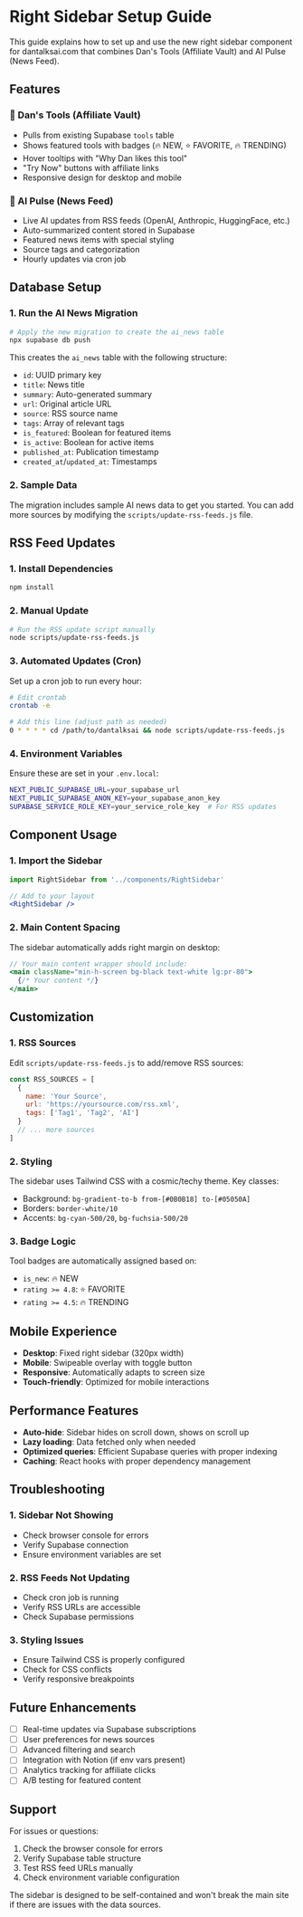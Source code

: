 # Right Sidebar Setup Guide

This guide explains how to set up and use the new right sidebar component for dantalksai.com that combines Dan's Tools (Affiliate Vault) and AI Pulse (News Feed).

## Features

### 🚀 Dan's Tools (Affiliate Vault)
- Pulls from existing Supabase `tools` table
- Shows featured tools with badges (🔥 NEW, ⭐ FAVORITE, 🔥 TRENDING)
- Hover tooltips with "Why Dan likes this tool"
- "Try Now" buttons with affiliate links
- Responsive design for desktop and mobile

### 📰 AI Pulse (News Feed)
- Live AI updates from RSS feeds (OpenAI, Anthropic, HuggingFace, etc.)
- Auto-summarized content stored in Supabase
- Featured news items with special styling
- Source tags and categorization
- Hourly updates via cron job

## Database Setup

### 1. Run the AI News Migration

```bash
# Apply the new migration to create the ai_news table
npx supabase db push
```

This creates the `ai_news` table with the following structure:
- `id`: UUID primary key
- `title`: News title
- `summary`: Auto-generated summary
- `url`: Original article URL
- `source`: RSS source name
- `tags`: Array of relevant tags
- `is_featured`: Boolean for featured items
- `is_active`: Boolean for active items
- `published_at`: Publication timestamp
- `created_at`/`updated_at`: Timestamps

### 2. Sample Data

The migration includes sample AI news data to get you started. You can add more sources by modifying the `scripts/update-rss-feeds.js` file.

## RSS Feed Updates

### 1. Install Dependencies

```bash
npm install
```

### 2. Manual Update

```bash
# Run the RSS update script manually
node scripts/update-rss-feeds.js
```

### 3. Automated Updates (Cron)

Set up a cron job to run every hour:

```bash
# Edit crontab
crontab -e

# Add this line (adjust path as needed)
0 * * * * cd /path/to/dantalksai && node scripts/update-rss-feeds.js
```

### 4. Environment Variables

Ensure these are set in your `.env.local`:

```bash
NEXT_PUBLIC_SUPABASE_URL=your_supabase_url
NEXT_PUBLIC_SUPABASE_ANON_KEY=your_supabase_anon_key
SUPABASE_SERVICE_ROLE_KEY=your_service_role_key  # For RSS updates
```

## Component Usage

### 1. Import the Sidebar

```jsx
import RightSidebar from '../components/RightSidebar'

// Add to your layout
<RightSidebar />
```

### 2. Main Content Spacing

The sidebar automatically adds right margin on desktop:

```jsx
// Your main content wrapper should include:
<main className="min-h-screen bg-black text-white lg:pr-80">
  {/* Your content */}
</main>
```

## Customization

### 1. RSS Sources

Edit `scripts/update-rss-feeds.js` to add/remove RSS sources:

```javascript
const RSS_SOURCES = [
  {
    name: 'Your Source',
    url: 'https://yoursource.com/rss.xml',
    tags: ['Tag1', 'Tag2', 'AI']
  }
  // ... more sources
]
```

### 2. Styling

The sidebar uses Tailwind CSS with a cosmic/techy theme. Key classes:
- Background: `bg-gradient-to-b from-[#0B0B18] to-[#05050A]`
- Borders: `border-white/10`
- Accents: `bg-cyan-500/20`, `bg-fuchsia-500/20`

### 3. Badge Logic

Tool badges are automatically assigned based on:
- `is_new`: 🔥 NEW
- `rating >= 4.8`: ⭐ FAVORITE  
- `rating >= 4.5`: 🔥 TRENDING

## Mobile Experience

- **Desktop**: Fixed right sidebar (320px width)
- **Mobile**: Swipeable overlay with toggle button
- **Responsive**: Automatically adapts to screen size
- **Touch-friendly**: Optimized for mobile interactions

## Performance Features

- **Auto-hide**: Sidebar hides on scroll down, shows on scroll up
- **Lazy loading**: Data fetched only when needed
- **Optimized queries**: Efficient Supabase queries with proper indexing
- **Caching**: React hooks with proper dependency management

## Troubleshooting

### 1. Sidebar Not Showing

- Check browser console for errors
- Verify Supabase connection
- Ensure environment variables are set

### 2. RSS Feeds Not Updating

- Check cron job is running
- Verify RSS URLs are accessible
- Check Supabase permissions

### 3. Styling Issues

- Ensure Tailwind CSS is properly configured
- Check for CSS conflicts
- Verify responsive breakpoints

## Future Enhancements

- [ ] Real-time updates via Supabase subscriptions
- [ ] User preferences for news sources
- [ ] Advanced filtering and search
- [ ] Integration with Notion (if env vars present)
- [ ] Analytics tracking for affiliate clicks
- [ ] A/B testing for featured content

## Support

For issues or questions:
1. Check the browser console for errors
2. Verify Supabase table structure
3. Test RSS feed URLs manually
4. Check environment variable configuration

The sidebar is designed to be self-contained and won't break the main site if there are issues with the data sources.
